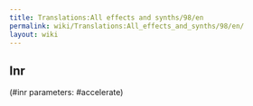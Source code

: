 ```yaml
---
title: Translations:All effects and synths/98/en
permalink: wiki/Translations:All_effects_and_synths/98/en/
layout: wiki
---
```


## Inr

(\#inr parameters: \#accelerate)
